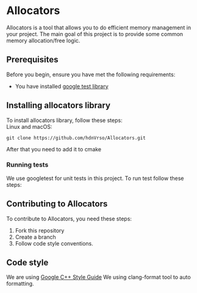 # Allocators
Allocators is a tool that allows you to do efficient memory management in your project.
The main goal of this project is to provide some common memory allocation/free logic.

## Prerequisites
Before you begin, ensure you have met the following requirements:
* You have installed [google test library](https://github.com/google/googletest)

## Installing allocators library
To install allocators library, follow these steps:<br>
Linux and macOS:
```shell script
git clone https://github.com/hdnVrso/Allocators.git
``` 
After that you need to add it to cmake

### Running tests
We use googletest for unit tests in this project. To run test follow these steps:

## Contributing to Allocators
To contribute to Allocators, you need these steps:
1. Fork this repository
2. Create a branch 
3. Follow code style conventions.

## Code style
We are using [Google C++ Style Guide](https://google.github.io/styleguide/cppguide.html)
We using clang-format tool to auto formatting. 